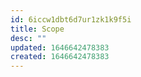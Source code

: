 ```yaml
---
id: 6iccw1dbt6d7ur1zk1k9f5i
title: Scope
desc: ""
updated: 1646642478383
created: 1646642478383
---
```

